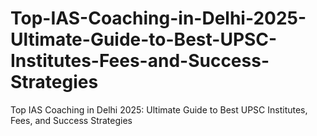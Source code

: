 # Top-IAS-Coaching-in-Delhi-2025-Ultimate-Guide-to-Best-UPSC-Institutes-Fees-and-Success-Strategies
Top IAS Coaching in Delhi 2025: Ultimate Guide to Best UPSC Institutes, Fees, and Success Strategies
